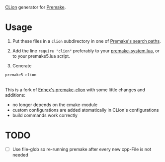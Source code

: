[CLion](https://www.jetbrains.com/clion/) generator for [Premake](https://github.com/premake/premake-core).


# Usage
1. Put these files in a `clion` subdirectory in one of [Premake's search paths](https://github.com/premake/premake-core/wiki/Locating-Scripts).

2. Add the line `require "clion"` preferably to your [premake-system.lua](https://github.com/premake/premake-core/wiki/System-Scripts), or to your premake5.lua script.

3. Generate
```sh
premake5 clion
```
\
This is a fork of [Enhex's premake-clion](https://github.com/Enhex/premake-clion) with some little changes and additions:
- no longer depends on the cmake-module
- custom configurations are added atomatically in CLion's configurations
- build commands work correctly

# TODO
- [ ] Use file-glob so re-running premake after every new cpp-File is not needed
